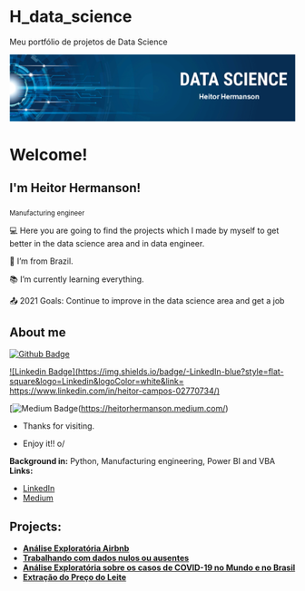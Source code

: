 # H_data_science
Meu portfólio de projetos de Data Science
<p align="center">
  <img src="banner_Heitor.png" >
</p>

# Welcome!

 

## I'm Heitor Hermanson!

 <sub>Manufacturing engineer </sub>

:computer:  Here you are going to find the projects which I made by myself to get better in the data science area and in data engineer.

:house_with_garden: I’m from Brazil.

:books: I’m currently learning everything.

:outbox_tray: 2021 Goals: Continue to improve in the data science area and get a job


## About me

[![Github Badge](https://img.shields.io/badge/-Github-000?style=flat-square&logo=Github&logoColor=white&link=https://github.com/heitor-eng)](https://github.com/heitor-eng)

[![Linkedin Badge](https://img.shields.io/badge/-LinkedIn-blue?style=flat-square&logo=Linkedin&logoColor=white&link= https://www.linkedin.com/in/heitor-campos-02770734/)](https://www.linkedin.com/in/heitor-campos-02770734/)

[![Medium Badge](https://img.shields.io/badge/Medium-12100E?style=for-the-badge&logo=medium&logoColor=white&link=https://heitorhermanson.medium.com/)(https://heitorhermanson.medium.com/)


- Thanks for visiting.

- Enjoy it!! o/


**Background in:** Python, Manufacturing engineering, Power BI and VBA
**Links:**

* [LinkedIn](https://www.linkedin.com/in/heitor-campos-02770734/)
* [Medium](https://medium.com/@heitorhermanson)

## Projects:

* **[Análise Exploratória Airbnb](https://github.com/heitor-eng/H_data_science/blob/master/An%C3%A1lise_dos_Dados_do_Airbnb_Cidade_Rio_de_Janeiro.ipynb)**
* **[Trabalhando com dados nulos ou ausentes](https://github.com/heitor-eng/H_data_science/blob/master/Estudo_de_dados_sobre_a_Viol%C3%AAncia_no_Rio_de_Janeiro.ipynb)**
* **[Análise Exploratória sobre os casos de COVID-19 no Mundo e no Brasil](https://github.com/heitor-eng/H_Data_Science/blob/master/Brasil_Covid_19_Projeto.ipynb)**
* **[Extração do Preço do Leite](https://github.com/heitor-eng/H_Data_Science/blob/master/Web_Scraping_da_cota%C3%A7%C3%A3o_do_Leite.ipynb)**
